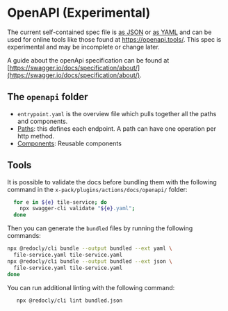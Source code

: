 # OpenAPI (Experimental)

The current self-contained spec file is [as JSON](https://raw.githubusercontent.com/elastic/kibana/master/x-pack/plugins/maps/docs/openapi/bundled.json) or [as YAML](https://raw.githubusercontent.com/elastic/kibana/master/x-pack/plugins/maps/docs/openapi/bundled.yaml) and can be used for online tools like those found at https://openapi.tools/. 
This spec is experimental and may be incomplete or change later.

A guide about the openApi specification can be found at [https://swagger.io/docs/specification/about/](https://swagger.io/docs/specification/about/).

## The `openapi` folder

* `entrypoint.yaml` is the overview file which pulls together all the paths and components.
* [Paths](paths/README.md): this defines each endpoint.  A path can have one operation per http method.
* [Components](components/README.md): Reusable components

## Tools

It is possible to validate the docs before bundling them with the following
command in the `x-pack/plugins/actions/docs/openapi/` folder:

  ```bash
    for e in ${e} tile-service; do
      npx swagger-cli validate "${e}.yaml"; 
    done
  ```

Then you can generate the `bundled` files by running the following commands:

  ```bash
  npx @redocly/cli bundle --output bundled --ext yaml \
    file-service.yaml tile-service.yaml
  npx @redocly/cli bundle --output bundled --ext json \
    file-service.yaml tile-service.yaml  
 done
  ```

You can run additional linting with the following command:

  ```
     npx @redocly/cli lint bundled.json
  ```
